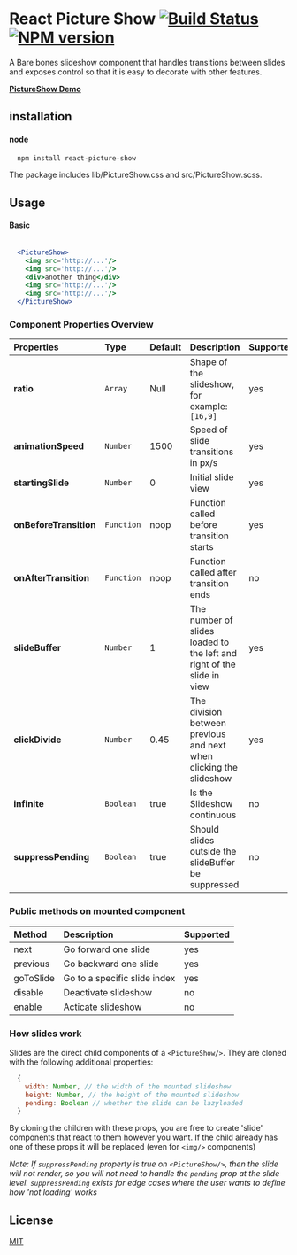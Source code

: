 # React Picture Show [![Build Status](https://secure.travis-ci.org/skiano/react-picture-show.png)](http://travis-ci.org/skiano/react-picture-show) [![NPM version](https://badge.fury.io/js/react-picture-show.svg)](http://badge.fury.io/js/react-picture-show)

A Bare bones slideshow component that handles transitions between slides and exposes control so that it is easy to decorate with other features.

**[PictureShow Demo](http://areusjs.github.io/react-picture-show/)**

## installation

#### node

``` jsx
  npm install react-picture-show
```

The package includes lib/PictureShow.css and src/PictureShow.scss.

## Usage

#### Basic

```jsx
  
  <PictureShow>
    <img src='http://...'/>
    <img src='http://...'/>
    <div>another thing</div>
    <img src='http://...'/>
    <img src='http://...'/>
  </PictureShow>

```

### Component Properties Overview

Properties | Type | Default | Description | Supported 
:--------- | :--- | :------ | :---------- | :-------- 
**ratio** | ```Array``` | Null | Shape of the slideshow, for example: `[16,9]` | yes 
**animationSpeed** | ```Number``` | 1500 | Speed of slide transitions in px/s | yes
**startingSlide** | ```Number``` | 0 | Initial slide view | yes
**onBeforeTransition** | ```Function``` | noop | Function called before transition starts | yes
**onAfterTransition** | ```Function``` | noop | Function called after transition ends | no
**slideBuffer** | ```Number``` | 1 | The number of slides loaded to the left and right of the slide in view | yes
**clickDivide** | ```Number``` | 0.45 | The division between previous and next when clicking the slideshow | yes 
**infinite** | ```Boolean``` | true | Is the Slideshow continuous | no
**suppressPending** | ```Boolean``` | true | Should slides outside the slideBuffer be suppressed  | no

### Public methods on mounted component

Method | Description | Supported 
:----- | :---------- | :--------
next | Go forward one slide | yes
previous | Go backward one slide | yes 
goToSlide | Go to a specific slide index | yes
disable | Deactivate slideshow | no
enable | Acticate slideshow | no

### How slides work

Slides are the direct child components of a ``<PictureShow/>``. They are cloned with the following additional properties:

```jsx
  {
    width: Number, // the width of the mounted slideshow
    height: Number, // the height of the mounted slideshow
    pending: Boolean // whether the slide can be lazyloaded
  }
```
By cloning the children with these props, you are free to create 'slide' components that react to them however you want. If the child already has one of these props it will be replaced (even for ```<img/>``` components)

_Note: If ```suppressPending``` property is true on ```<PictureShow/>```, then the slide will not render, so you will not need to handle the ```pending``` prop at the slide level. ```suppressPending``` exists for edge cases where the user wants to define how 'not loading' works_

## License

[MIT](/LICENSE)
